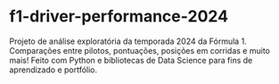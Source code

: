 # f1-driver-performance-2024
 Projeto de análise exploratória da temporada 2024 da Fórmula 1. Comparações entre pilotos, pontuações, posições em corridas e muito mais! Feito com Python e bibliotecas de Data Science para fins de aprendizado e portfólio.
